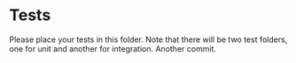 # Tests

Please place your tests in this folder.
Note that there will be two test folders, one for unit and another for integration.
Another commit. 
